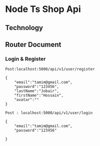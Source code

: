 # Node Ts Shop Api



## Technology



## Router Document 

### Login & Register

```
Post:localhost:5000/api/v1/user/register
```

```
{
    "email":"tamim@gmail.com",
    "password":"123456",
    "lastName":"Jobair",
    "firstName":"Hossain",
    "avatar":""
}
```

```
Post : localhost:5000/api/v1/user/login
```
```
{
    "email":"tamim@gmail.com",
    "password":"123456"
   
}
```
